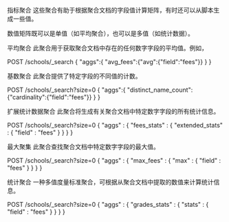 指标聚合
这些聚合有助于根据聚合文档的字段值计算矩阵，有时还可以从脚本生成一些值。

数值矩阵既可以是单值（如平均聚合），也可以是多值（如统计数据）。

平均聚合
此聚合用于获取聚合文档中存在的任何数字字段的平均值。例如，

POST /schools/_search
{
   "aggs":{
      "avg_fees":{"avg":{"field":"fees"}}
   }
}

基数聚合
此聚合提供了特定字段的不同值的计数。

POST /schools/_search?size=0
{
   "aggs":{
      "distinct_name_count":{"cardinality":{"field":"fees"}}
   }
}

扩展统计数据聚合
此聚合将生成有关聚合文档中特定数字字段的所有统计信息。

POST /schools/_search?size=0
{
   "aggs" : {
      "fees_stats" : { "extended_stats" : { "field" : "fees" } }
   }
}

最大聚集
此聚合查找聚合文档中特定数字字段的最大值。

POST /schools/_search?size=0
{
   "aggs" : {
   "max_fees" : { "max" : { "field" : "fees" } }
   }
}

统计聚合
一种多值度量标准聚合，可根据从聚合文档中提取的数值来计算统计信息。

POST /schools/_search?size=0
{
   "aggs" : {
      "grades_stats" : { "stats" : { "field" : "fees" } }
   }
}




